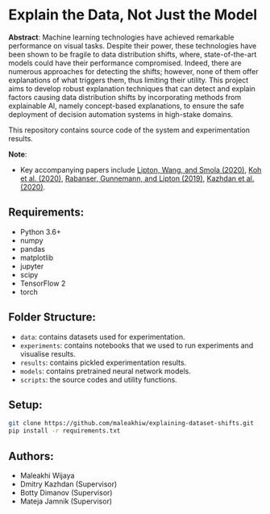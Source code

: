 # Explain the Data, Not Just the Model

**Abstract**:  Machine learning technologies have achieved remarkable performance on visual tasks. Despite their power, these technologies have been shown to be fragile to data distribution shifts, where, state-of-the-art models could have their performance compromised. Indeed, there are numerous approaches for detecting the shifts; however, none of them offer explanations of what triggers them, thus limiting their utility. This project aims to develop robust explanation techniques that can detect and explain factors causing data distribution shifts by incorporating methods from explainable AI, namely concept-based explanations, to ensure the safe deployment of decision automation systems in high-stake domains.  

This repository contains source code of the system and experimentation results.

**Note**:
- Key accompanying papers include [Lipton, Wang, and Smola (2020)](https://arxiv.org/pdf/1802.03916.pdf), [Koh et al. (2020)](https://arxiv.org/pdf/2007.04612.pdf), [Rabanser, Gunnemann, and Lipton (2019)](https://arxiv.org/pdf/1810.11953.pdf), [Kazhdan et al. (2020)](https://arxiv.org/pdf/2010.13233.pdf).

## Requirements:
- Python 3.6+
- numpy
- pandas
- matplotlib
- jupyter
- scipy
- TensorFlow 2
- torch

## Folder Structure:
- ```data```: contains datasets used for experimentation.
- ```experiments```: contains notebooks that we used to run experiments and visualise results.
- ```results```: contains pickled experimentation results.
- ```models```: contains pretrained neural network models.
- ```scripts```: the source codes and utility functions.

## Setup:
```bash
git clone https://github.com/maleakhiw/explaining-dataset-shifts.git
pip install -r requirements.txt
```

## Authors:
- Maleakhi Wijaya
- Dmitry Kazhdan (Supervisor)
- Botty Dimanov (Supervisor)
- Mateja Jamnik (Supervisor)